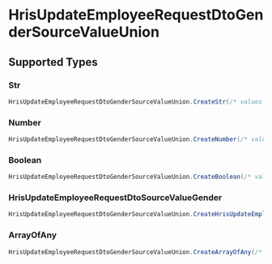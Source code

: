 # HrisUpdateEmployeeRequestDtoGenderSourceValueUnion


## Supported Types

### Str

```csharp
HrisUpdateEmployeeRequestDtoGenderSourceValueUnion.CreateStr(/* values here */);
```

### Number

```csharp
HrisUpdateEmployeeRequestDtoGenderSourceValueUnion.CreateNumber(/* values here */);
```

### Boolean

```csharp
HrisUpdateEmployeeRequestDtoGenderSourceValueUnion.CreateBoolean(/* values here */);
```

### HrisUpdateEmployeeRequestDtoSourceValueGender

```csharp
HrisUpdateEmployeeRequestDtoGenderSourceValueUnion.CreateHrisUpdateEmployeeRequestDtoSourceValueGender(/* values here */);
```

### ArrayOfAny

```csharp
HrisUpdateEmployeeRequestDtoGenderSourceValueUnion.CreateArrayOfAny(/* values here */);
```

